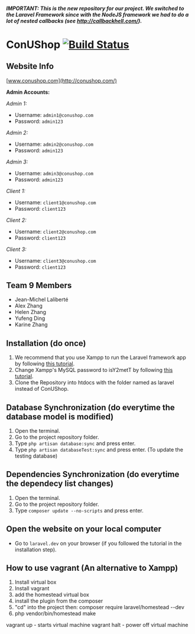 ##### IMPORTANT: This is the new repository for our project. We switched to the Laravel Framework since with the NodeJS framework we had to do a lot of nested callbacks (see http://callbackhell.com/).

# ConUShop [![Build Status](https://travis-ci.com/z-alex/ConUShop9.svg?token=epYMsfdC5GNowz3V2jMd&branch=master)](https://travis-ci.com/z-alex/ConUShop9)

## Website Info

[www.conushop.com](http://conushop.com/)

**Admin Accounts:**

*Admin 1:*
- Username: ```admin1@conushop.com```
- Password: ```admin123```

*Admin 2:*
- Username: ```admin2@conushop.com```
- Password: ```admin123```

*Admin 3:*
- Username: ```admin3@conushop.com```
- Password: ```admin123```

*Client 1:*
- Username: ```client1@conushop.com```
- Password: ```client123```

*Client 2:*
- Username: ```client2@conushop.com```
- Password: ```client123```

*Client 3:*
- Username: ```client3@conushop.com```
- Password: ```client123```

## Team 9 Members
- Jean-Michel Laliberté
- Alex Zhang
- Helen Zhang
- Yufeng Ding
- Karine Zhang

## Installation (do once)
1) We recommend that you use Xampp to run the Laravel framework app by following [this tutorial](https://www.codementor.io/magarrent/how-to-install-laravel-5-xampp-windows-du107u9ji).
2) Change Xampp's MySQL password to isY2metT by following [this tutorial](https://www.roodex.com/blog/change-password-phpmyadmin-mysql-xampp/).
3) Clone the Repository into htdocs with the folder named as laravel instead of ConUShop.

## Database Synchronization (do everytime the database model is modified)
1) Open the terminal.
2) Go to the project repository folder.
3) Type ```php artisan database:sync``` and press enter.
4) Type ```php artisan databaseTest:sync``` and press enter. (To update the testing database)

## Dependencies Synchronization (do everytime the dependecy list changes)
1) Open the terminal.
2) Go to the project repository folder.
3) Type ```composer update --no-scripts``` and press enter.

## Open the website on your local computer
- Go to ```laravel.dev``` on your browser (if you followed the tutorial in the installation step).

## How to use vagrant (An alternative to Xampp)
1) Install virtual box
2) Install vagrant
3) add the homestead virtual box
4) install the plugin from the composer
5) "cd" into the project then: composer require laravel/homestead --dev
6) php vendor/bin/homestead make

vagrant up - starts virtual machine
vagrant halt - power off virtual machine
